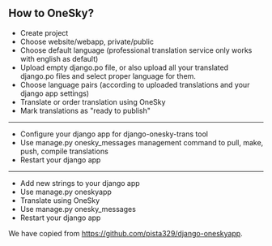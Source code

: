How to OneSky?
---
- Create project
- Choose website/webapp, private/public
- Choose default language (professional translation service only works with english as default)
- Upload empty django.po file, or also upload all your translated django.po files and select proper language for them.
- Choose language pairs (according to uploaded translations and your django app settings)
- Translate or order translation using OneSky
- Mark translations as "ready to publish"

---

- Configure your django app for django-onesky-trans tool
- Use manage.py onesky_messages management command to pull, make, push, compile translations
- Restart your django app

---

- Add new strings to your django app
- Use manage.py oneskyapp
- Translate using OneSky
- Use manage.py onesky_messages
- Restart your django app


We have copied from https://github.com/pista329/django-oneskyapp.
